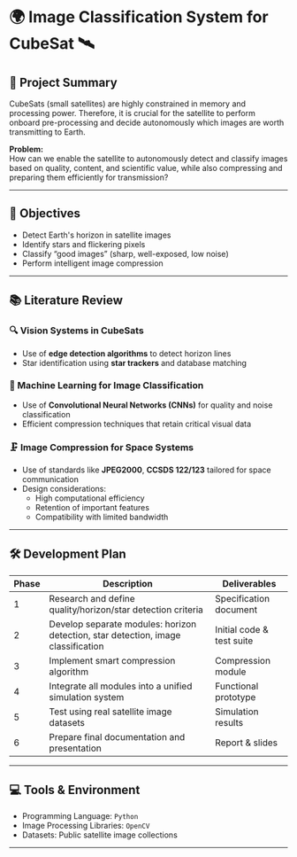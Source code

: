 # 🌍 Image Classification System for CubeSat 🛰️

## 🧠 Project Summary  
CubeSats (small satellites) are highly constrained in memory and processing power. Therefore, it is crucial for the satellite to perform onboard pre-processing and decide autonomously which images are worth transmitting to Earth.

**Problem:**  
How can we enable the satellite to autonomously detect and classify images based on quality, content, and scientific value, while also compressing and preparing them efficiently for transmission?

---

## 🎯 Objectives  
- Detect Earth's horizon in satellite images  
- Identify stars and flickering pixels  
- Classify “good images” (sharp, well-exposed, low noise)  
- Perform intelligent image compression  

---

## 📚 Literature Review

### 🔍 Vision Systems in CubeSats  
- Use of **edge detection algorithms** to detect horizon lines  
- Star identification using **star trackers** and database matching

### 🤖 Machine Learning for Image Classification  
- Use of **Convolutional Neural Networks (CNNs)** for quality and noise classification  
- Efficient compression techniques that retain critical visual data

### 🗜️ Image Compression for Space Systems  
- Use of standards like **JPEG2000**, **CCSDS 122/123** tailored for space communication  
- Design considerations:  
  - High computational efficiency  
  - Retention of important features  
  - Compatibility with limited bandwidth  

---

## 🛠️ Development Plan

| Phase | Description                                                   | Deliverables              |
|-------|----------------------------------------------------------------|---------------------------|
| 1     | Research and define quality/horizon/star detection criteria    | Specification document    |
| 2     | Develop separate modules: horizon detection, star detection, image classification | Initial code & test suite |
| 3     | Implement smart compression algorithm                          | Compression module        |
| 4     | Integrate all modules into a unified simulation system         | Functional prototype      |
| 5     | Test using real satellite image datasets                       | Simulation results        |
| 6     | Prepare final documentation and presentation                   | Report & slides           |

---

## 💻 Tools & Environment  
- Programming Language: `Python`  
- Image Processing Libraries: `OpenCV`  
- Datasets: Public satellite image collections  

---
